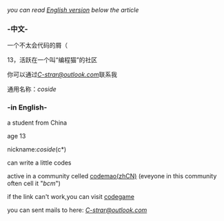 *you can read [English version]() below the article*

### -中文-

一个不太会代码的屑（

13，活跃在一个叫“编程猫”的社区

你可以通过*C-strar@outlook.com*联系我

通用名称：*coside*

### -in English-

a student from China

age 13

nickname:*coside*(c*)

can write a little codes

active in a community celled [codemao(zhCN)](https://shequ.codemao.cn/community) (eveyone in this community often cell it "*bcm*")

if the link can't work,you can visit [codegame](https://www.code.game/home)

you can sent mails to here: *C-strar@outlook.com*
